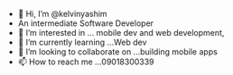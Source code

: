 - 👋 Hi, I’m @kelvinyashim
- An intermediate Software Developer
- 👀 I’m interested in ... mobile dev and web development,
- 🌱 I’m currently learning ...Web dev
- 💞️ I’m looking to collaborate on ...building mobile apps
- 📫 How to reach me ...09018300339

<!---
kelvinyashim/kelvinyashim is a ✨ special ✨ repository because its `README.md` (this file) appears on your GitHub profile.
You can click the Preview link to take a look at your changes.
--->
